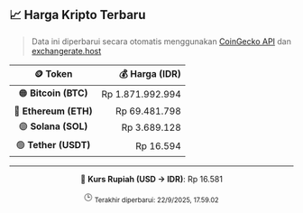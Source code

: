 

<!-- HARGA_KRIPTO -->
## 📈 Harga Kripto Terbaru

> Data ini diperbarui secara otomatis menggunakan [CoinGecko API](https://www.coingecko.com/) dan [exchangerate.host](https://exchangerate.host/)

<div align="center">

| 🪙 Token | 💰 Harga (IDR) |
|:------:|---------------:|
| 🟠 **Bitcoin (BTC)**   | Rp 1.871.992.994 |
| 🔵 **Ethereum (ETH)**  | Rp 69.481.798 |
| 🟣 **Solana (SOL)**    | Rp 3.689.128 |
| 🟢 **Tether (USDT)**   | Rp 16.594 |

---

💱 **Kurs Rupiah (USD → IDR)**: Rp 16.581

🕒 <sub>Terakhir diperbarui: 22/9/2025, 17.59.02</sub>

</div>
<!-- /HARGA_KRIPTO -->